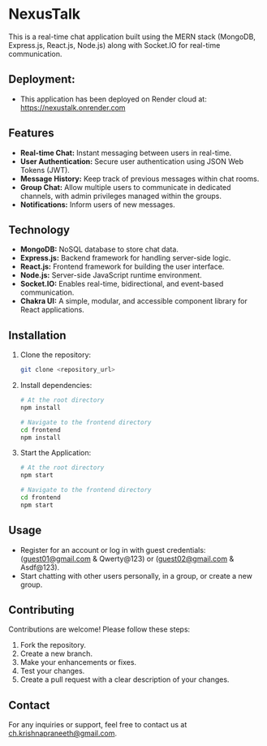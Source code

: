 # NexusTalk

This is a real-time chat application built using the MERN stack (MongoDB, Express.js, React.js, Node.js) along with Socket.IO for real-time communication.

## Deployment:
- This application has been deployed on Render cloud at: https://nexustalk.onrender.com

## Features
- **Real-time Chat:** Instant messaging between users in real-time.
- **User Authentication:** Secure user authentication using JSON Web Tokens (JWT).
- **Message History:** Keep track of previous messages within chat rooms.
- **Group Chat:** Allow multiple users to communicate in dedicated channels, with admin privileges managed within the groups.
- **Notifications:** Inform users of new messages.

## Technology
- **MongoDB:** NoSQL database to store chat data.
- **Express.js:** Backend framework for handling server-side logic.
- **React.js:** Frontend framework for building the user interface.
- **Node.js:** Server-side JavaScript runtime environment.
- **Socket.IO:** Enables real-time, bidirectional, and event-based communication.
- **Chakra UI:** A simple, modular, and accessible component library for React applications.

## Installation
1. Clone the repository:
    ```bash
    git clone <repository_url>
    ```

2. Install dependencies:
    ```bash
    # At the root directory
    npm install
    
    # Navigate to the frontend directory
    cd frontend
    npm install
    ```

3. Start the Application:
    ```bash
    # At the root directory
    npm start
    
    # Navigate to the frontend directory
    cd frontend
    npm start
    ```

## Usage
- Register for an account or log in with guest credentials: (guest01@gmail.com & Qwerty@123) or (guest02@gmail.com & Asdf@123).
- Start chatting with other users personally, in a group, or create a new group.

## Contributing
Contributions are welcome! Please follow these steps:
1. Fork the repository.
2. Create a new branch.
3. Make your enhancements or fixes.
4. Test your changes.
5. Create a pull request with a clear description of your changes.

## Contact
For any inquiries or support, feel free to contact us at ch.krishnapraneeth@gmail.com.









